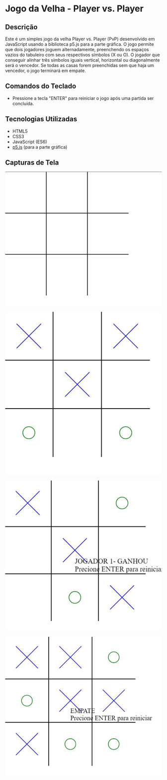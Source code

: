 # Jogo da Velha - Player vs. Player

## Descrição

Este é um simples jogo da velha Player vs. Player (PvP) desenvolvido em JavaScript usando a biblioteca p5.js para a parte gráfica. O jogo permite que dois jogadores joguem alternadamente, preenchendo os espaços vazios do tabuleiro com seus respectivos símbolos (X ou O). O jogador que conseguir alinhar três símbolos iguais vertical, horizontal ou diagonalmente será o vencedor. Se todas as casas forem preenchidas sem que haja um vencedor, o jogo terminará em empate.

## Comandos do Teclado

- Pressione a tecla "ENTER" para reiniciar o jogo após uma partida ser concluída.

## Tecnologias Utilizadas

- HTML5
- CSS3
- JavaScript (ES6)
- [p5.js](https://p5js.org/) (para a parte gráfica)

## Capturas de Tela

<div align="center">
  <img src="img/img01.JPG" alt="Tela Inicial">
</div>
<br>
<div align="center">
  <img src="img/img02.JPG" alt="Jogando">
</div>
<br>
<div align="center">
  <img src="img/img03.JPG" alt="X vencedor">
</div>
<br>
<div align="center">
  <img src="img/img04.JPG" alt="Empate">
</div>